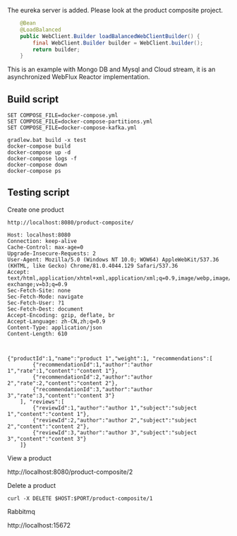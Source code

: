 The eureka server is added. Please look at the product composite project. 

```java
	@Bean
	@LoadBalanced
	public WebClient.Builder loadBalancedWebClientBuilder() {
		final WebClient.Builder builder = WebClient.builder();
		return builder;
	}
```
This is an example with Mongo DB and Mysql and Cloud stream, it is an asynchronized WebFlux Reactor implementation.

## Build script
```
SET COMPOSE_FILE=docker-compose.yml
SET COMPOSE_FILE=docker-compose-partitions.yml
SET COMPOSE_FILE=docker-compose-kafka.yml

gradlew.bat build -x test
docker-compose build
docker-compose up -d
docker-compose logs -f
docker-compose down
docker-compose ps
```
##  Testing script

Create one product
```
http://localhost:8080/product-composite/

Host: localhost:8080
Connection: keep-alive
Cache-Control: max-age=0
Upgrade-Insecure-Requests: 2
User-Agent: Mozilla/5.0 (Windows NT 10.0; WOW64) AppleWebKit/537.36 (KHTML, like Gecko) Chrome/81.0.4044.129 Safari/537.36
Accept: text/html,application/xhtml+xml,application/xml;q=0.9,image/webp,image/apng,*/*;q=0.8,application/signed-exchange;v=b3;q=0.9
Sec-Fetch-Site: none
Sec-Fetch-Mode: navigate
Sec-Fetch-User: ?1
Sec-Fetch-Dest: document
Accept-Encoding: gzip, deflate, br
Accept-Language: zh-CN,zh;q=0.9
Content-Type: application/json
Content-Length: 610



{"productId":1,"name":"product 1","weight":1, "recommendations":[
        {"recommendationId":1,"author":"author 1","rate":1,"content":"content 1"},
        {"recommendationId":2,"author":"author 2","rate":2,"content":"content 2"},
        {"recommendationId":3,"author":"author 3","rate":3,"content":"content 3"}
    ], "reviews":[
        {"reviewId":1,"author":"author 1","subject":"subject 1","content":"content 1"},
        {"reviewId":2,"author":"author 2","subject":"subject 2","content":"content 2"},
        {"reviewId":3,"author":"author 3","subject":"subject 3","content":"content 3"}
    ]}
```

View a product

http://localhost:8080/product-composite/2


Delete a product
```
curl -X DELETE $HOST:$PORT/product-composite/1
```

Rabbitmq

http://localhost:15672